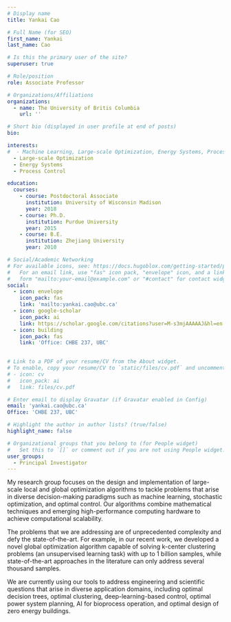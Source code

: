 ```yaml
---
# Display name
title: Yankai Cao

# Full Name (for SEO)
first_name: Yankai
last_name: Cao

# Is this the primary user of the site?
superuser: true

# Role/position
role: Associate Professor

# Organizations/Affiliations
organizations:
  - name: The University of Britis Columbia
    url: ''

# Short bio (displayed in user profile at end of posts)
bio:  

interests:
#  - Machine Learning, Large-scale Optimization, Energy Systems, Process Control
  - Large-scale Optimization
  - Energy Systems
  - Process Control

education:
  courses:
    - course: Postdoctoral Associate
      institution: University of Wisconsin Madison
      year: 2018
    - course: Ph.D.
      institution: Purdue University
      year: 2015
    - course: B.E.
      institution: Zhejiang University
      year: 2010

# Social/Academic Networking
# For available icons, see: https://docs.hugoblox.com/getting-started/page-builder/#icons
#   For an email link, use "fas" icon pack, "envelope" icon, and a link in the
#   form "mailto:your-email@example.com" or "#contact" for contact widget.
social:
  - icon: envelope
    icon_pack: fas
    link: 'mailto:yankai.cao@ubc.ca'
  - icon: google-scholar
    icon_pack: ai
    link: https://scholar.google.com/citations?user=M-s3mjAAAAAJ&hl=en
  - icon: building
    icon_pack: fas
    link: 'Office: CHBE 237, UBC'
    

# Link to a PDF of your resume/CV from the About widget.
# To enable, copy your resume/CV to `static/files/cv.pdf` and uncomment the lines below.
# - icon: cv
#   icon_pack: ai
#   link: files/cv.pdf

# Enter email to display Gravatar (if Gravatar enabled in Config)
email: 'yankai.cao@ubc.ca'
Office: 'CHBE 237, UBC'

# Highlight the author in author lists? (true/false)
highlight_name: false

# Organizational groups that you belong to (for People widget)
#   Set this to `[]` or comment out if you are not using People widget.
user_groups:
  - Principal Investigator
---
```


My research group focuses on the design and implementation of large-scale local and global optimization algorithms to tackle problems that arise in diverse decision-making paradigms such as machine learning, stochastic optimization, and optimal control. Our algorithms combine mathematical techniques and emerging high-performance computing hardware to achieve computational scalability.

The problems that we are addressing are of unprecedented complexity and defy the state-of-the-art. For example, in our recent work, we developed a novel global optimization algorithm capable of solving k-center clustering problems (an unsupervised learning task) with up to 1 billion samples, while state-of-the-art approaches in the literature can only address several thousand samples.

We are currently using our tools to address engineering and scientific questions that arise in diverse application domains, including optimal decision trees, optimal clustering, deep-learning-based control, optimal power system planning, AI for bioprocess operation, and optimal design of zero energy buildings.

